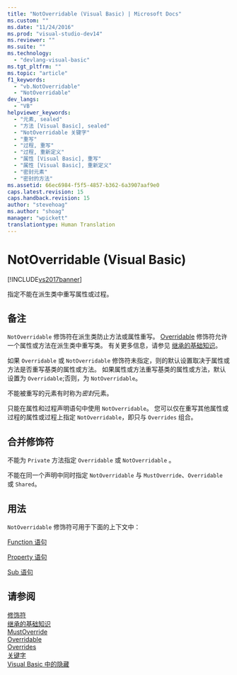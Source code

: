 ```yaml
---
title: "NotOverridable (Visual Basic) | Microsoft Docs"
ms.custom: ""
ms.date: "11/24/2016"
ms.prod: "visual-studio-dev14"
ms.reviewer: ""
ms.suite: ""
ms.technology: 
  - "devlang-visual-basic"
ms.tgt_pltfrm: ""
ms.topic: "article"
f1_keywords: 
  - "vb.NotOverridable"
  - "NotOverridable"
dev_langs: 
  - "VB"
helpviewer_keywords: 
  - "元素, sealed"
  - "方法 [Visual Basic], sealed"
  - "NotOverridable 关键字"
  - "重写"
  - "过程, 重写"
  - "过程, 重新定义"
  - "属性 [Visual Basic], 重写"
  - "属性 [Visual Basic], 重新定义"
  - "密封元素"
  - "密封的方法"
ms.assetid: 66ec6984-f5f5-4857-b362-6a3907aaf9e0
caps.latest.revision: 15
caps.handback.revision: 15
author: "stevehoag"
ms.author: "shoag"
manager: "wpickett"
translationtype: Human Translation
---
```

# NotOverridable (Visual Basic)
[!INCLUDE[vs2017banner](../../../csharp/includes/vs2017banner.md)]

指定不能在派生类中重写属性或过程。  
  
## 备注  
 `NotOverridable` 修饰符在派生类防止方法或属性重写。  [Overridable](../../../visual-basic/language-reference/modifiers/overridable.md) 修饰符允许一个属性或方法在派生类中重写类。  有关更多信息，请参见 [继承的基础知识](../../../visual-basic/programming-guide/language-features/objects-and-classes/inheritance-basics.md)。  
  
 如果 `Overridable` 或 `NotOverridable` 修饰符未指定，则的默认设置取决于属性或方法是否重写基类的属性或方法。  如果属性或方法重写基类的属性或方法，默认设置为 `Overridable`;否则，为 `NotOverridable`。  
  
 不能被重写的元素有时称为*密封*元素。  
  
 只能在属性和过程声明语句中使用 `NotOverridable`。  您可以仅在重写其他属性或过程的属性或过程上指定 `NotOverridable`，即只与 `Overrides` 组合。  
  
## 合并修饰符  
 不能为 `Private` 方法指定 `Overridable` 或 `NotOverridable` 。  
  
 不能在同一个声明中同时指定 `NotOverridable` 与 `MustOverride`、`Overridable` 或 `Shared`。  
  
## 用法  
 `NotOverridable` 修饰符可用于下面的上下文中：  
  
 [Function 语句](../../../visual-basic/language-reference/statements/function-statement.md)  
  
 [Property 语句](../../../visual-basic/language-reference/statements/property-statement.md)  
  
 [Sub 语句](../../../visual-basic/language-reference/statements/sub-statement.md)  
  
## 请参阅  
 [修饰符](../../../visual-basic/language-reference/modifiers/index.md)   
 [继承的基础知识](../../../visual-basic/programming-guide/language-features/objects-and-classes/inheritance-basics.md)   
 [MustOverride](../../../visual-basic/language-reference/modifiers/mustoverride.md)   
 [Overridable](../../../visual-basic/language-reference/modifiers/overridable.md)   
 [Overrides](../../../visual-basic/language-reference/modifiers/overrides.md)   
 [关键字](../../../visual-basic/language-reference/keywords/index.md)   
 [Visual Basic 中的隐藏](../../../visual-basic/programming-guide/language-features/declared-elements/shadowing.md)